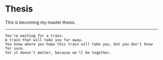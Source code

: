 # Thesis


This is becoming my master thesis.

***

```
You're waiting for a train. 
A train that will take you far away. 
You know where you hope this train will take you, but you don't know for sure. 
Yet it doesn't matter, because we'll be together.
```